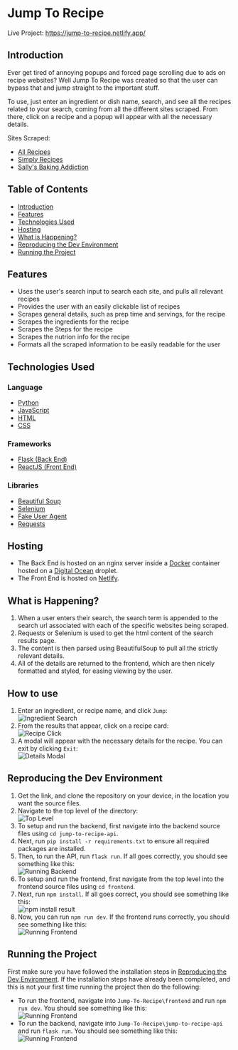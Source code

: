 # Jump To Recipe

Live Project: https://jump-to-recipe.netlify.app/

## Introduction

Ever get tired of annoying popups and forced page scrolling due to ads on recipe websites? Well Jump To Recipe was created so that the user can bypass that and jump straight to the important stuff.

To use, just enter an ingredient or dish name, search, and see all the recipes related to your search, coming from all the different sites scraped. From there, click on a recipe and a popup will appear with all the necessary details.

Sites Scraped:

- [All Recipes](https://www.allrecipes.com/)
- [Simply Recipes](https://www.simplyrecipes.com/)
- [Sally's Baking Addiction](https://sallysbakingaddiction.com/)

## Table of Contents

- [Introduction](#introduction)
- [Features](#features)
- [Technologies Used](#technologies-used)
- [Hosting](#hosting)
- [What is Happening?](#what-is-happening)
- [Reproducing the Dev Environment](#reproducing-the-dev-environment)
- [Running the Project](#running-the-project)

## Features

- Uses the user's search input to search each site, and pulls all relevant recipes
- Provides the user with an easily clickable list of recipes
- Scrapes general details, such as prep time and servings, for the recipe
- Scrapes the ingredients for the recipe
- Scrapes the Steps for the recipe
- Scrapes the nutrion info for the recipe
- Formats all the scraped information to be easily readable for the user

## Technologies Used

### Language

- [Python](https://www.python.org/)
- [JavaScript](https://www.javascript.com/)
- [HTML](https://html.spec.whatwg.org/multipage/)
- [CSS](https://www.w3.org/Style/CSS/Overview.en.html)

### Frameworks

- [Flask (Back End)](https://flask.palletsprojects.com/en/3.0.x/)
- [ReactJS (Front End)](https://react.dev/)

### Libraries

- [Beautiful Soup](https://www.crummy.com/software/BeautifulSoup/bs4/doc/)
- [Selenium](https://selenium-python.readthedocs.io/)
- [Fake User Agent](https://pypi.org/project/fake-useragent/)
- [Requests](https://requests.readthedocs.io/en/latest/)

## Hosting

- The Back End is hosted on an nginx server inside a [Docker](https://www.docker.com/) container hosted on a [Digital Ocean](https://www.digitalocean.com/) droplet.
- The Front End is hosted on [Netlify](https://www.netlify.com/).

## What is Happening?

1. When a user enters their search, the search term is appended to the search url associated with each of the specific websites being scraped.
2. Requests or Selenium is used to get the html content of the search results page.
3. The content is then parsed using BeautifulSoup to pull all the strictly relevant details.
4. All of the details are returned to the frontend, which are then nicely formatted and styled, for easing viewing by the user.

## How to use

1. Enter an ingredient, or recipe name, and click `Jump`:  
   ![Ingredient Search](https://i.imgur.com/xRnZKHN.png)
2. From the results that appear, click on a recipe card:  
   ![Recipe Click](https://i.imgur.com/kRaOYwa.png)
3. A modal will appear with the necessary details for the recipe. You can exit by clicking `Exit`:  
   ![Details Modal](https://i.imgur.com/u8pEYHV.png)

## Reproducing the Dev Environment

1. Get the link, and clone the repository on your device, in the location you want the source files.
2. Navigate to the top level of the directory:  
   ![Top Level](https://i.imgur.com/LU1MGxh.png)
3. To setup and run the backend, first navigate into the backend source files using `cd jump-to-recipe-api`.
4. Next, run `pip install -r requirements.txt` to ensure all required packages are installed.
5. Then, to run the API, run `flask run`. If all goes correctly, you should see something like this:  
   ![Running Backend](https://i.imgur.com/h35NdQ2.png)
6. To setup and run the frontend, first navigate from the top level into the frontend source files using `cd frontend`.
7. Next, run `npm install`. If all goes correct, you should see something like this:  
   ![npm install result](https://i.imgur.com/yabNOcZ.png)
8. Now, you can run `npm run dev`. If the frontend runs correctly, you should see something like this:  
   ![Running Frontend](https://i.imgur.com/XslER0X.png)

## Running the Project

First make sure you have followed the installation steps in [Reproducing the Dev Environment](#reproducing-the-dev-environment).
If the installation steps have already been completed, and this is not your first time running the project then do the following:

- To run the frontend, navigate into `Jump-To-Recipe\frontend` and run `npm run dev`. You should see something like this:  
  ![Running Frontend](https://i.imgur.com/XslER0X.png)
- To run the backend, navigate into `Jump-To-Recipe\jump-to-recipe-api` and run `flask run`. You should see something like this:  
  ![Running Frontend](https://i.imgur.com/XslER0X.png)
